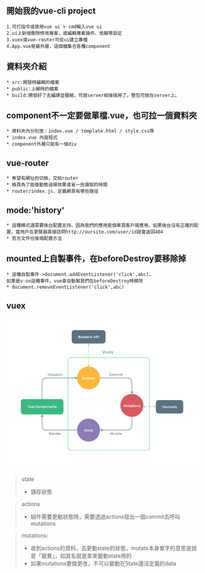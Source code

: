 
## 開始我的vue-cli project
    1.可打指令或使用vue ui > cmd輸入vue ui
    2.ui上新增刪除修改專案，或編輯專案插件、依賴等設定
    3.vuex或vue-router可從ui建立專檔
    4.App.vue是最外層，這個檔集合各種component

## 資料夾介紹
    * src:開發時編輯的檔案
    * public:上線時的檔案
    * build:開發好了去編譯並壓縮，可放server給後端用了。整包可放在server上。

## component不一定要做單檔.vue，也可拉一個資料夾
    * 資料夾內分別放：index.vue / template.html / style.css等
    * index.vue 內寫程式
    * component外層只能有一個div

## vue-router
    * 希望有網址的切換，交給router
    * 換頁為了能做動態過場效果或省一些讀取的時間
    * router/index.js，定義網頁有哪些路徑

## mode:'history'
    * 這種模式還需要後台配置支持。因為我們的應用是個單頁客戶端應用，如果後台沒有正確的配置，當用戶在瀏覽器直接訪問http://oursite.com/user/id就會返回404
    * 官方文件也後端配置方法

## mounted上自製事件，在beforeDestroy要移除掉
    * 這種自製事件->document.addEventListener('click',abc)，
    如果是v-on這種事件，vue會自動幫我們在beforeDestroy時移除
    * document.removeEventListener('click',abc)

## vuex
![Vuex](vuex.png)
> state<br>
> * 儲存狀態

> actions<br>
> * 組件需要更動狀態時，需要透過actions發出一個commit去呼叫mutations

> mutations:<br>
> * 收到actions的資料，去更動state的狀態，mutate本身單字的意思是就是「變異」，如其名就是拿來變動state用的
> * 如果mutations要做更改，不可以變動在State還沒定義的data
